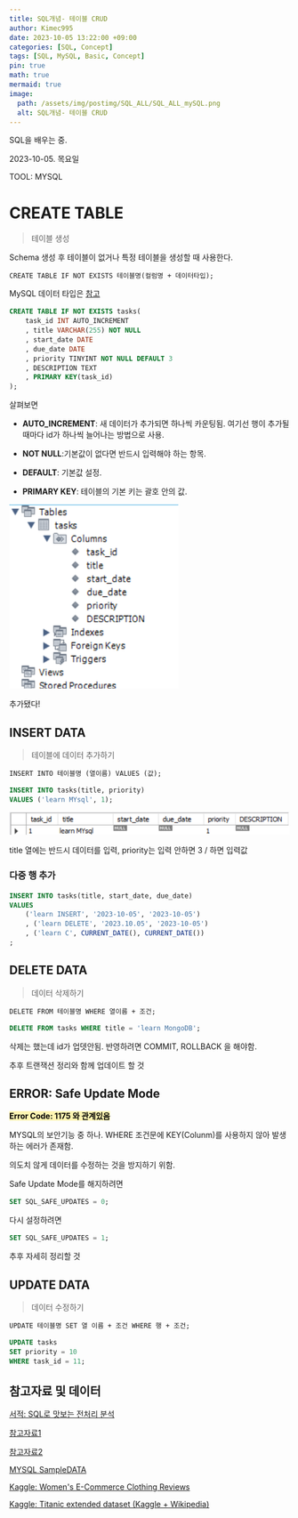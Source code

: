 ```yaml
---
title: SQL개념- 테이블 CRUD
author: Kimec995
date: 2023-10-05 13:22:00 +09:00
categories: [SQL, Concept]
tags: [SQL, MySQL, Basic, Concept]
pin: true
math: true
mermaid: true
image: 
  path: /assets/img/postimg/SQL_ALL/SQL_ALL_mySQL.png
  alt: SQL개념- 테이블 CRUD
---
```


SQL을 배우는 중.

2023-10-05. 목요일

TOOL: MYSQL

# CREATE TABLE
> 테이블 생성

Schema 생성 후 테이블이 없거나 특정 테이블을 생성할 때 사용한다.

`CREATE TABLE IF NOT EXISTS 테이블명(컬럼명 + 데이터타입);`

MySQL 데이터 타입은 [참고](https://dev.mysql.com/doc/refman/8.0/en/data-types.html)

```sql
CREATE TABLE IF NOT EXISTS tasks(
	task_id INT AUTO_INCREMENT
    , title VARCHAR(255) NOT NULL
    , start_date DATE
    , due_date DATE
    , priority TINYINT NOT NULL DEFAULT 3
	, DESCRIPTION TEXT
    , PRIMARY KEY(task_id)
);
```
살펴보면

- **AUTO_INCREMENT**: 새 데이터가 추가되면 하나씩 카운팅됨. 여기선 행이 추가될 때마다 id가 하나씩 늘어나는 방법으로 사용.

- **NOT NULL**:기본값이 없다면 반드시 입력해야 하는 항목.

- **DEFAULT**: 기본값 설정.

- **PRIMARY KEY**: 테이블의 기본 키는 괄호 안의 값.

![image.png](\assets\img\postimg\SQL_WHERE\image-34.png)

추가됐다!

## INSERT DATA
> 테이블에 데이터 추가하기

`INSERT INTO 테이블명 (열이름) VALUES (값);`

```sql
INSERT INTO tasks(title, priority)
VALUES ('learn MYsql', 1);
```
![image.png](\assets\img\postimg\SQL_WHERE\image-35.png)


title 열에는 반드시 데이터를 입력, priority는 입력 안하면 3 / 하면 입력값

### 다중 행 추가

```sql
INSERT INTO tasks(title, start_date, due_date)
VALUES
	('learn INSERT', '2023-10-05', '2023-10-05')
    , ('learn DELETE', '2023.10.05', '2023-10-05')
    , ('learn C', CURRENT_DATE(), CURRENT_DATE())
;
```

## DELETE DATA
> 데이터 삭제하기

`DELETE FROM 테이블명 WHERE 열이름 + 조건;`

```sql
DELETE FROM tasks WHERE title = 'learn MongoDB';
```

삭제는 했는데 id가 업뎃안됨. 반영하려면 COMMIT, ROLLBACK 을 해야함.

추후 트랜잭션 정리와 함께 업데이트 할 것

## ERROR: Safe Update Mode

<span style="color:black; background-color:#fff5b1;">**Error Code: 1175 와 관계있음**</span>

MYSQL의 보안기능 중 하나. WHERE 조건문에 KEY(Colunm)를 사용하지 않아 발생하는 에러가 존재함.

의도치 않게 데이터를 수정하는 것을 방지하기 위함.

Safe Update Mode를 해지하려면

```sql
SET SQL_SAFE_UPDATES = 0;
```

다시 설정하려면
```sql
SET SQL_SAFE_UPDATES = 1;
```

추후 자세히 정리할 것

## UPDATE DATA
> 데이터 수정하기

`UPDATE 테이블명 SET 열 이름 + 조건 WHERE 행 + 조건;`

```sql
UPDATE tasks
SET priority = 10
WHERE task_id = 11;
```

## 참고자료 및 데이터

[서적: SQL로 맛보는 전처리 분석](https://product.kyobobook.co.kr/detail/S000001934242)

[참고자료1](https://github.com/billyrohh/dataset/blob/master/dataset2.csv)

[참고자료2](https://github.com/billyrohh/instacart_dataset)

[MYSQL SampleDATA](https://www.mysqltutorial.org/mysql-sample-database.aspx)

[Kaggle: Women's E-Commerce Clothing Reviews](https://www.kaggle.com/datasets/nicapotato/womens-ecommerce-clothing-reviews)

[Kaggle: Titanic extended dataset (Kaggle + Wikipedia)](https://www.kaggle.com/datasets/pavlofesenko/titanic-extended)